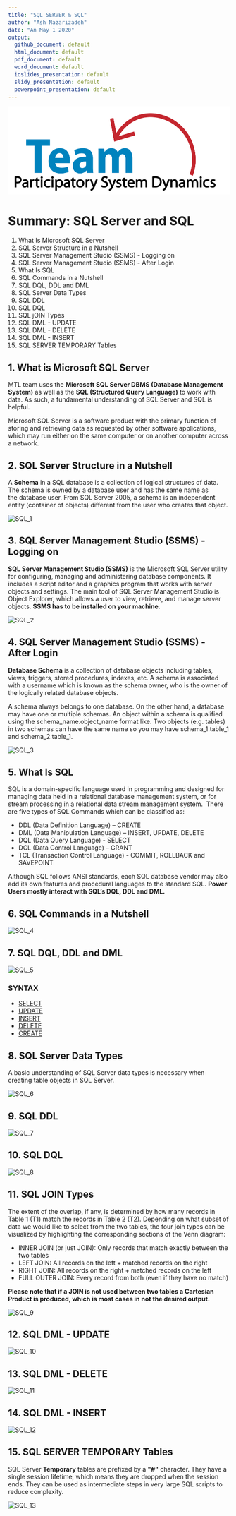 ```yaml
---
title: "SQL SERVER & SQL"
author: "Ash Nazarizadeh"
date: "An May 1 2020"
output: 
  github_document: default
  html_document: default
  pdf_document: default
  word_document: default
  ioslides_presentation: default
  slidy_presentation: default
  powerpoint_presentation: default
---
```


<img src = "https://github.com/lzim/teampsd/blob/master/resources/logos/team_psd_logo_sm.png"
     height = "200" width = "600">  

# Summary: SQL Server and SQL  
1. What Is Microsoft SQL Server
1. SQL Server Structure in a Nutshell
1. SQL Server Management Studio (SSMS) - Logging on  
1. SQL Server Management Studio (SSMS) - After Login   
1. What Is SQL  
1. SQL Commands in a Nutshell  
1. SQL DQL, DDL and DML
1. SQL Server Data Types  
1. SQL DDL   
1. SQL DQL
1. SQL jOIN Types
1. SQL DML - UPDATE 
1. SQL DML - DELETE
1. SQL DML - INSERT
1. SQL SERVER TEMPORARY Tables

## 1. What is Microsoft SQL Server

MTL team uses the **Microsoft SQL Server DBMS (Database Management System)** as well as the **SQL (Structured Query Language)** to work with data. As such, a fundamental understanding of SQL Server and SQL is helpful.

Microsoft SQL Server is a software product with the primary function of storing and retrieving data as requested by other software applications, which may run either on the same computer or on another computer across a network.


## 2. SQL Server Structure in a Nutshell

A **Schema** in a SQL database is a collection of logical structures of data. The schema is owned by a database user and has the same name as the database user. From SQL Server 2005, a schema is an independent entity (container of objects) different from the user who creates that object.

![SQL_1](https://user-images.githubusercontent.com/39805164/80826303-dc8ffa80-8b96-11ea-8b42-e3f3f25c0bd2.png)

## 3. SQL Server Management Studio (SSMS) - Logging on
**SQL Server Management Studio (SSMS)** is the Microsoft SQL Server utility for configuring, managing and administering database components. It includes a script editor and a graphics program that works with server objects and settings. The main tool of SQL Server Management Studio is Object Explorer, which allows a user to view, retrieve, and manage server objects. **SSMS has to be installed on your machine**. 

![SQL_2](https://user-images.githubusercontent.com/39805164/80826886-d4848a80-8b97-11ea-9df3-3f37ba5737eb.png)

## 4. SQL Server Management Studio (SSMS) - After Login   

**Database Schema** is a collection of database objects including tables, views, triggers, stored procedures, indexes, etc. A schema is associated with a username which is known as the schema owner, who is the owner of the logically related database objects.

A schema always belongs to one database. On the other hand, a database may have one or multiple schemas. An object within a schema is qualified using the schema_name.object_name format like. Two objects (e.g. tables) in two schemas can have the same name so you may have schema_1.table_1 and schema_2.table_1.

![SQL_3](https://user-images.githubusercontent.com/39805164/80827462-db5fcd00-8b98-11ea-8a4c-2457df5569f8.png)

## 5. What Is SQL  

SQL is a domain-specific language used in programming and designed for managing data held in a relational database management system, or for stream processing in a relational data stream management system. 
There are five types of SQL Commands which can be classified as:

- DDL (Data Definition Language) – CREATE 
- DML (Data Manipulation Language) – INSERT, UPDATE, DELETE
- DQL (Data Query Language) - SELECT
- DCL (Data Control Language) – GRANT 
- TCL (Transaction Control Language) - COMMIT, ROLLBACK and SAVEPOINT

Although SQL follows ANSI standards, each SQL database vendor may also add its own features and procedural languages to the standard SQL. **Power Users mostly interact with SQL’s DQL, DDL and DML.**
 
## 6. SQL Commands in a Nutshell  

![SQL_4](https://user-images.githubusercontent.com/39805164/80828250-d4858a00-8b99-11ea-8415-56ead9b48b9e.png)

## 7. SQL DQL, DDL and DML

![SQL_5](https://user-images.githubusercontent.com/39805164/80828663-8329ca80-8b9a-11ea-8f33-e5dd7c3e1073.png)

### SYNTAX
- [SELECT](https://docs.microsoft.com/en-us/sql/t-sql/queries/select-transact-sql?view=sql-server-ver15)
- [UPDATE](https://docs.microsoft.com/en-us/sql/t-sql/queries/update-transact-sql?view=sql-server-ver15) 
- [INSERT](https://docs.microsoft.com/en-us/sql/t-sql/statements/insert-transact-sql?view=sql-server-ver15) 
- [DELETE](https://docs.microsoft.com/en-us/sql/t-sql/statements/delete-transact-sql?view=sql-server-ver15) 
- [CREATE](https://docs.microsoft.com/en-us/sql/t-sql/statements/create-table-transact-sql?view=sql-server-ver15) 


## 8. SQL Server Data Types

A basic understanding of SQL Server data types is necessary when creating table objects in SQL Server.

![SQL_6](https://user-images.githubusercontent.com/39805164/80830373-b3269d00-8b9d-11ea-8581-dc7d6a70af8a.png)


## 9.  SQL DDL 

![SQL_7](https://user-images.githubusercontent.com/39805164/80830626-229c8c80-8b9e-11ea-95bd-125cae94c865.png)

## 10.  SQL DQL

![SQL_8](https://user-images.githubusercontent.com/39805164/80830832-8aeb6e00-8b9e-11ea-8cce-c9b40da2fc20.png)

## 11.  SQL JOIN Types

The extent of the overlap, if any, is determined by how many records in Table 1 (T1) match the records in Table 2 (T2). Depending on what subset of data we would like to select from the two tables, the four join types can be visualized by highlighting the corresponding sections of the Venn diagram:

- INNER JOIN (or just JOIN): Only records that match exactly between the two tables 
- LEFT JOIN: All records on the left + matched records on the right
- RIGHT JOIN: All records on the right + matched records on the left
- FULL OUTER JOIN: Every record from both (even if they have no match)

**Please note that if a JOIN is not used between two tables a Cartesian Product is produced, which is most cases in not the desired output.**

![SQL_9](https://user-images.githubusercontent.com/39805164/80834920-917de380-8ba6-11ea-84b2-e4f19c501910.png)


## 12. SQL DML - UPDATE

![SQL_10](https://user-images.githubusercontent.com/39805164/80838084-06541c00-8bad-11ea-841a-288d26a87250.png)

## 13. SQL DML - DELETE

![SQL_11](https://user-images.githubusercontent.com/39805164/80838327-a1e58c80-8bad-11ea-9ac8-cc0a30ffc37c.png)

## 14. SQL DML - INSERT

![SQL_12](https://user-images.githubusercontent.com/39805164/80838613-4c5daf80-8bae-11ea-9336-66f99b66d1a1.png)

## 15. SQL SERVER TEMPORARY Tables

SQL Server **Temporary** tables are prefixed by a **"#"** character. They have a single session lifetime, which means they are dropped when the session ends. They can be used as intermediate steps in very large SQL scripts to reduce complexity.

![SQL_13](https://user-images.githubusercontent.com/39805164/80838978-13720a80-8baf-11ea-95ff-013e9e8c1242.png)

